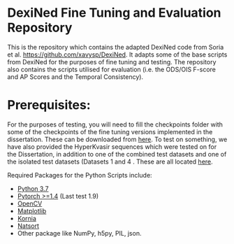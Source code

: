 # DexiNed Fine Tuning and Evaluation Repository

This is the repository which contains the adapted DexiNed code from Soria et al. https://github.com/xavysp/DexiNed. It adapts some of the base scripts from DexiNed for the purposes of fine tuning and testing. The repository also contains the scripts utilised for evaluation (i.e. the ODS/OIS F-score and AP Scores and the Temporal Consistency).

# Prerequisites:

For the purposes of testing, you will need to fill the checkpoints folder with some of the checkpoints of the fine tuning versions implemented in the dissertation. These can be downloaded from [here](https://drive.google.com/drive/u/2/folders/11jE3KV-cE1BbMNU8t5QQr-rEMr-L9dBt). To test on something, we have also provided the HyperKvasir sequences which were tested on for the Dissertation, in addition to one of the combined test datasets and one of the isolated test datasets (Datasets 1 and 4 . These are all located [here](https://drive.google.com/drive/u/2/folders/1bxryu9bDaOi53Lbky4gLtXXyzJ-iY9HY).

Required Packages for the Python Scripts include:

* [Python 3.7](https://www.python.org/downloads/release/python-370/g)
* [Pytorch >=1.4](https://pytorch.org/) (Last test 1.9)
* [OpenCV](https://pypi.org/project/opencv-python/)
* [Matplotlib](https://matplotlib.org/3.1.1/users/installing.html)
* [Kornia](https://kornia.github.io/)
* [Natsort](https://pypi.org/project/natsort/)
* Other package like NumPy, h5py, PIL, json. 


